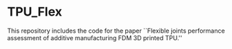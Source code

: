 # TPU_Flex
This repository includes the code for the paper ``Flexible joints performance assessment of additive manufacturing FDM 3D printed TPU.''

